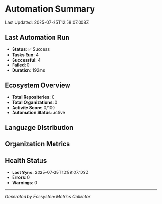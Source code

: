 # Automation Summary

Last Updated: 2025-07-25T12:58:07.008Z

## Last Automation Run

- **Status**: ✅ Success
- **Tasks Run**: 4
- **Successful**: 4
- **Failed**: 0
- **Duration**: 192ms


## Ecosystem Overview

- **Total Repositories**: 0
- **Total Organizations**: 0
- **Activity Score**: 0/100
- **Automation Status**: active

## Language Distribution



## Organization Metrics



## Health Status

- **Last Sync**: 2025-07-25T12:58:07.103Z
- **Errors**: 0
- **Warnings**: 0





---
*Generated by Ecosystem Metrics Collector*
